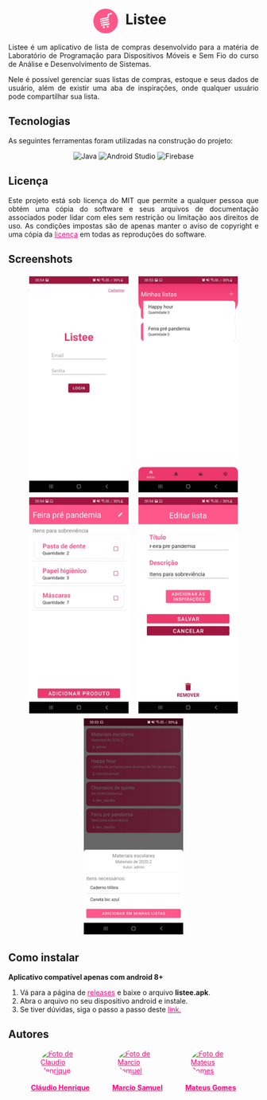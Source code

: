 <h1 style="display:flex; justify-content: center; align-itens: center;">
    <img height="50px" width="50px" src="./images/logo-listee.png" alt="logo do aplicativo"/>
    <p style="margin: 5px 15px;">Listee</p>
</h1>

<p align="justify">Listee é um aplicativo de lista de compras desenvolvido para a matéria de Laboratório de Programação para Dispositivos Móveis e Sem Fio do curso de Análise e Desenvolvimento de Sistemas.</p>

<p align="justify">Nele é possível gerenciar suas listas de compras, estoque e seus dados de usuário, além de existir uma aba de inspirações, onde qualquer usuário pode compartilhar sua lista.</p>

<h2>Tecnologias</h2>

<p align="justify">As seguintes ferramentas foram utilizadas na construção do projeto:</p>

<p align="center">
    <img src="https://img.shields.io/badge/-Java-0D1117?style=for-the-badge&logo=java&logoColor=white&labelColor=E68D19" alt="Java" />
    <img src="https://img.shields.io/badge/-Android_Studio-0D1117?style=for-the-badge&logo=android&logoColor=white&labelColor=3AD27E" alt="Android Studio" />
    <img src="https://img.shields.io/badge/-Firebase-0D1117?style=for-the-badge&logo=firebase&logoColor=white&labelColor=F2BF26" alt="Firebase" />
</p>

<h2>Licença</h2>

<p  align="justify">
Este projeto está sob licença do MIT que permite a qualquer pessoa que obtém uma cópia do software e seus arquivos de documentação associados poder lidar com eles sem restrição ou limitação aos direitos de uso. As condições impostas são de apenas manter o aviso de copyright e uma cópia da <a href="https://github.com/marciosamuel/listee/blob/main/LICENSE" style="color: #FF007B;">licença</a> em todas as reproduções do software.
</p>

<h2>Screenshots</h2>

<div style="display:flex; flex-wrap: wrap; justify-content: center;">
    <img src="./images/login.jpeg" alt="login do aplicativo" style="width:200px; margin: 5px 10px" />
    <img src="./images/home.jpeg" alt="tela inicial do aplicativo" style="width:200px; margin: 5px 10px" />
    <img src="./images/lista-de-compras.jpeg" alt="lista de compras do aplicativo" style="width:200px; margin: 5px 10px" />
    <img src="./images/editar-lista.jpeg" alt="edição da lista de compras do aplicativo" style="width:200px; margin: 5px 10px" />
    <img src="./images/lista-de-inspiracoes.jpeg" alt="lista de inspirações do aplicativo" style="width:200px; margin: 5px 10px" />
</div>

<h2>Como instalar</h2>

<b align="center">Aplicativo compatível apenas com android 8+</b>

<ol>
    <li>Vá para a página de <a href="https://github.com/marciosamuel/listee/releases" style="color: #FF007B;">releases</a> e baixe o arquivo <b>listee.apk</b>.</li>
    <li>Abra o arquivo no seu dispositivo android e instale.</li>
    <li>Se tiver dúvidas, siga o passo a passo deste <a href="https://geekblog.com.br/como-instalar-apk-no-android-8-9-e-10/" style="color: #FF007B">link.</a></li>
</ol>

<h2>Autores</h2>

<div style="display:flex; justify-content:space-evenly;">
    <a href="https://github.com/claudiohenriquefds" style="display: flex; flex-direction: column; align-items: center; color: #FF007B">
        <img style="border-radius: 50%;" src="https://avatars1.githubusercontent.com/u/30199497?s=460&u=a65a0f3e95ff009525d39a7052587688acd0f9c5&v=4" width="80px;" alt="Foto de Claudio Henrique"/>
        <br/>
        <b>Cláudio Henrique</b>
    </a>
    <a href="https://github.com/marciosamuel" style="display: flex; flex-direction: column; align-items: center; color: #FF007B">
        <img style="border-radius: 50%;" src="https://avatars1.githubusercontent.com/u/43766556?s=460&u=4a926825a618818d6fd7286f5f15263ad2e262e8&v=4" width="80px;" alt="Foto de Marcio Samuel"/>
        <br/>
        <b>Marcio Samuel</b>
    </a>
    <a href="https://github.com/mateusgs29" style="display: flex; flex-direction: column; align-items: center; color: #FF007B">
        <img style="border-radius: 50%;" src="https://avatars1.githubusercontent.com/u/61122185?s=400&u=504f4f4941876750ecff1c52af688755de736105&v=4" width="80px;" alt="Foto de Mateus Gomes"/>
        <br/>
        <b>Mateus Gomes</b>
    </a>
</div>
